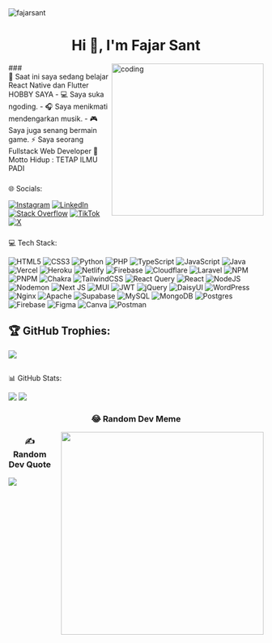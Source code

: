 <div align="left"> 
  <img src="https://komarev.com/ghpvc/?username=fajarsant&label=Profile%20views&color=0e75b6&style=flat" alt="fajarsant" /> 
</div>
<h1 align="center">Hi 👋, I'm Fajar Sant</h1>
 <img alt="coding" width="300" src="https://cdn.dribbble.com/users/1059583/screenshots/4171367/media/5c8264a20b247115b68e6c2f4c97d5e6.gif" align="right" />
 ###
<div align="left">
  🌱 Saat ini saya sedang belajar React Native dan Flutter
  HOBBY SAYA
  - 💻 Saya suka ngoding.
  - 🎧 Saya menikmati mendengarkan musik.
  - 🎮 Saya juga senang bermain game.
  ⚡ Saya seorang Fullstack Web Developer
  📄Motto Hidup : TETAP ILMU PADI
</div>


###
🌐 Socials:

[![Instagram](https://img.shields.io/badge/Instagram-%23E4405F.svg?logo=Instagram&logoColor=white)](https://instagram.com/fajarsantf)
[![LinkedIn](https://img.shields.io/badge/LinkedIn-%230077B5.svg?logo=linkedin&logoColor=white)](https://linkedin.com/in/fajar-santoso-a33b50277)
[![Stack Overflow](https://img.shields.io/badge/-Stackoverflow-FE7A16?logo=stack-overflow&logoColor=white)](https://stackoverflow.com/users/23607017)
[![TikTok](https://img.shields.io/badge/TikTok-%23000000.svg?logo=TikTok&logoColor=white)](https://tiktok.com/@shinxyc)
[![X](https://img.shields.io/badge/X-black.svg?logo=X&logoColor=white)](https://x.com/Fajarsant)

###

💻 Tech Stack:

![HTML5](https://img.shields.io/badge/html5-%23E34F26.svg?style=plastic&logo=html5&logoColor=white)
![CSS3](https://img.shields.io/badge/css3-%231572B6.svg?style=plastic&logo=css3&logoColor=white)
![Python](https://img.shields.io/badge/python-3670A0?style=plastic&logo=python&logoColor=ffdd54)
![PHP](https://img.shields.io/badge/php-%23777BB4.svg?style=plastic&logo=php&logoColor=white)
![TypeScript](https://img.shields.io/badge/typescript-%23007ACC.svg?style=plastic&logo=typescript&logoColor=white)
![JavaScript](https://img.shields.io/badge/javascript-%23323330.svg?style=plastic&logo=javascript&logoColor=%23F7DF1E)
![Java](https://img.shields.io/badge/java-%23ED8B00.svg?style=plastic&logo=openjdk&logoColor=white)
![Vercel](https://img.shields.io/badge/vercel-%23000000.svg?style=plastic&logo=vercel&logoColor=white)
![Heroku](https://img.shields.io/badge/heroku-%23430098.svg?style=plastic&logo=heroku&logoColor=white)
![Netlify](https://img.shields.io/badge/netlify-%23000000.svg?style=plastic&logo=netlify&logoColor=#00C7B7)
![Firebase](https://img.shields.io/badge/firebase-%23039BE5.svg?style=plastic&logo=firebase)
![Cloudflare](https://img.shields.io/badge/Cloudflare-F38020?style=plastic&logo=Cloudflare&logoColor=white)
![Laravel](https://img.shields.io/badge/laravel-%23FF2D20.svg?style=plastic&logo=laravel&logoColor=white)
![NPM](https://img.shields.io/badge/NPM-%23CB3837.svg?style=plastic&logo=npm&logoColor=white)
![PNPM](https://img.shields.io/badge/pnpm-%234a4a4a.svg?style=plastic&logo=pnpm&logoColor=f69220)
![Chakra](https://img.shields.io/badge/chakra-%234ED1C5.svg?style=plastic&logo=chakraui&logoColor=white)
![TailwindCSS](https://img.shields.io/badge/tailwindcss-%2338B2AC.svg?style=plastic&logo=tailwind-css&logoColor=white)
![React Query](https://img.shields.io/badge/-React%20Query-FF4154?style=plastic&logo=react%20query&logoColor=white)
![React](https://img.shields.io/badge/react-%2320232a.svg?style=plastic&logo=react&logoColor=%2361DAFB)
![NodeJS](https://img.shields.io/badge/node.js-6DA55F?style=plastic&logo=node.js&logoColor=white)
![Nodemon](https://img.shields.io/badge/NODEMON-%23323330.svg?style=plastic&logo=nodemon&logoColor=%BBDEAD)
![Next JS](https://img.shields.io/badge/Next-black?style=plastic&logo=next.js&logoColor=white)
![MUI](https://img.shields.io/badge/MUI-%230081CB.svg?style=plastic&logo=mui&logoColor=white)
![JWT](https://img.shields.io/badge/JWT-black?style=plastic&logo=JSON%20web%20tokens)
![jQuery](https://img.shields.io/badge/jquery-%230769AD.svg?style=plastic&logo=jquery&logoColor=white)
![DaisyUI](https://img.shields.io/badge/daisyui-5A0EF8?style=plastic&logo=daisyui&logoColor=white)
![WordPress](https://img.shields.io/badge/WordPress-%23117AC9.svg?style=plastic&logo=WordPress&logoColor=white)
![Nginx](https://img.shields.io/badge/nginx-%23009639.svg?style=plastic&logo=nginx&logoColor=white)
![Apache](https://img.shields.io/badge/apache-%23D42029.svg?style=plastic&logo=apache&logoColor=white)
![Supabase](https://img.shields.io/badge/Supabase-3ECF8E?style=plastic&logo=supabase&logoColor=white)
![MySQL](https://img.shields.io/badge/mysql-%2300000f.svg?style=plastic&logo=mysql&logoColor=white)
![MongoDB](https://img.shields.io/badge/MongoDB-%234ea94b.svg?style=plastic&logo=mongodb&logoColor=white)
![Postgres](https://img.shields.io/badge/postgres-%23316192.svg?style=plastic&logo=postgresql&logoColor=white)
![Firebase](https://img.shields.io/badge/Firebase-039BE5?style=plastic&logo=Firebase&logoColor=white)
![Figma](https://img.shields.io/badge/figma-%23F24E1E.svg?style=plastic&logo=figma&logoColor=white)
![Canva](https://img.shields.io/badge/Canva-%2300C4CC.svg?style=plastic&logo=Canva&logoColor=white)
![Postman](https://img.shields.io/badge/Postman-FF6C37?style=plastic&logo=postman&logoColor=white)


## 🏆 GitHub Trophies:
![](https://github-profile-trophy.vercel.app/?username=FajarSant&theme=dracula&no-frame=false&no-bg=false&margin-w=4)
##
📊 GitHub Stats:

![](https://github-readme-streak-stats.herokuapp.com/?user=FajarSant&theme=dark&hide_border=false)
![](https://github-readme-stats.vercel.app/api/top-langs/?username=FajarSant&theme=dark&hide_border=false&include_all_commits=false&count_private=false&layout=compact)


<div align="center">
  <h3>😂 Random Dev Meme</h3>
  <img src="https://randommeme-five.vercel.app/" style="float: right; height: 400px; margin-left: 20px;" />
  <h3>✍️ Random Dev Quote</h3>
  <img src="https://quotes-github-readme.vercel.app/api?type=vertical&theme=radical" style="float: left;" />
</div>
